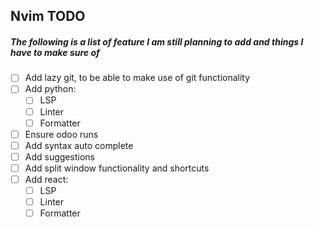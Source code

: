 ## Nvim TODO
##### The following is a list of feature I am still planning to add and things I have to make sure of
- [ ] Add lazy git, to be able to make use of git functionality
- [ ] Add python:
  - [ ] LSP
  - [ ] Linter
  - [ ] Formatter
- [ ] Ensure odoo runs
- [ ] Add syntax auto complete
- [ ] Add suggestions
- [ ] Add split window functionality and shortcuts
- [ ] Add react:
  - [ ] LSP
  - [ ] Linter
  - [ ] Formatter 

